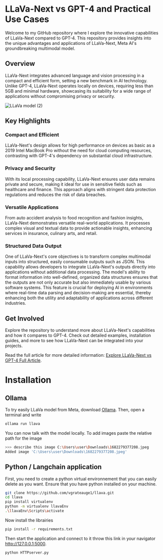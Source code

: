 # LLaVa-Next vs GPT-4 and Practical Use Cases

Welcome to my GitHub repository where I explore the innovative capabilities of LLaVa-Next compared to GPT-4. This repository provides insights into the unique advantages and applications of LLaVa-Next, Meta AI's groundbreaking multimodal model.

## Overview
LLaVa-Next integrates advanced language and vision processing in a compact and efficient form, setting a new benchmark in AI technology. Unlike GPT-4, LLaVa-Next operates locally on devices, requiring less than 5GB and minimal hardware, showcasing its suitability for a wide range of applications without compromising privacy or security.

![LLaVa model (2)](https://github.com/vgrateauge1/llava/assets/76152677/2f5a440f-71bd-4d66-9662-455e3c67ece9)


## Key Highlights

### Compact and Efficient
LLaVa-Next's design allows for high performance on devices as basic as a 2019 Intel MacBook Pro without the need for cloud computing resources, contrasting with GPT-4's dependency on substantial cloud infrastructure.

### Privacy and Security
With its local processing capability, LLaVa-Next ensures user data remains private and secure, making it ideal for use in sensitive fields such as healthcare and finance. This approach aligns with stringent data protection regulations and reduces the risk of data breaches.

### Versatile Applications
From auto accident analysis to food recognition and fashion insights, LLaVa-Next demonstrates versatile real-world applications. It processes complex visual and textual data to provide actionable insights, enhancing services in insurance, culinary arts, and retail.

### Structured Data Output
One of LLaVa-Next's core objectives is to transform complex multimodal inputs into structured, easily consumable outputs such as JSON. This capability allows developers to integrate LLaVa-Next's outputs directly into applications without additional data processing. The model's ability to format information into well-defined, organized data structures ensures that the outputs are not only accurate but also immediately usable by various software systems. This feature is crucial for deploying AI in environments where real-time data parsing and decision-making are essential, thereby enhancing both the utility and adaptability of applications across different industries.

## Get Involved
Explore the repository to understand more about LLaVa-Next's capabilities and how it compares to GPT-4. Check out detailed examples, installation guides, and more to see how LLaVa-Next can be integrated into your projects.

Read the full article for more detailed information: [Explore LLaVa-Next vs GPT-4 Full Article](https://medium.com/@valentin.grateau1309/llava-next-vs-gpt-4-and-some-wonderful-use-cases-83c3929bac0a).

# Installation
## Ollama
To try easily LLaVa model from Meta, download [Ollama](https://ollama.com). 
Then, open a terminal and write 
```bash
ollama run llava
```
You can now talk with the model locally. To add images paste the relative path for the image 
```bash
>>> describe this image C:\Users\user\Downloads\1682279377208.jpeg
Added image 'C:\Users\user\Downloads\1682279377208.jpeg'
```

## Python / Langchain application
First, you need to create a python virtual environnement that you can easily delete as you want. 
Ensure that you have python installed on your machine.
```bash
git clone https://github.com/vgrateauge1/llava.git
cd llava
pip install virtualenv
python -m virtualenv llavaEnv
.\llavaEnv\Scripts\activate
```

Now install the librairies
```bash
pip install -r requirements.txt
```

Then start the application and connect to it throw this link in your navigator http://127.0.0.1:5000.
```bash
python HTTPserver.py
```

